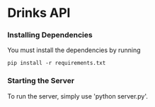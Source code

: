 # Drinks API

### Installing Dependencies 

You must install the dependencies by running 

```pip install -r requirements.txt```

### Starting the Server
To run the server, simply use 'python server.py'. 
